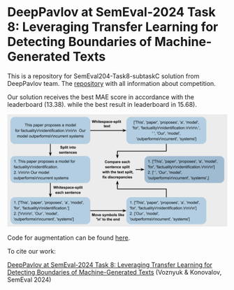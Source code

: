 # DeepPavlov at SemEval-2024 Task 8: Leveraging Transfer Learning for Detecting Boundaries of Machine-Generated Texts

This is a repository for SemEval204-Task8-subtaskC solution from DeepPavlov team. The [repository](https://github.com/mbzuai-nlp/SemEval2024-task8) with all information about competition.

Our solution receives the best MAE score in accordance with the leaderboard (13.38). while the best result in leaderboard in 15.68).

![Pipeline for Data Augmentation](./pics/scheme_final_version.png)

Code for augmentation can be found [here](./src/data_augmentation.py).


To cite our work:

[DeepPavlov at SemEval-2024 Task 8: Leveraging Transfer Learning for Detecting Boundaries of Machine-Generated Texts](https://aclanthology.org/2024.semeval-1.257) (Voznyuk & Konovalov, SemEval 2024)

